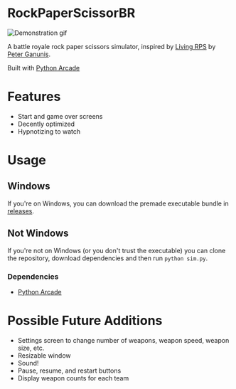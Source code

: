 # RockPaperScissorBR

![Demonstration gif](/Examples/example.gif)

A battle royale rock paper scissors simulator, inspired by [Living RPS](http://peterganunis.com/rpsite.html) by [Peter Ganunis](https://www.instagram.com/peterganunis/).

Built with [Python Arcade](https://api.arcade.academy/en/latest/#)

# Features

- Start and game over screens
- Decently optimized
- Hypnotizing to watch

# Usage

## Windows

If you're on Windows, you can download the premade executable bundle in [releases](https://github.com/sleeklymauler/RockPaperScissorBR/releases).

## Not Windows

If you're not on Windows (or you don't trust the executable) you can clone the repository, download dependencies and then run ```python sim.py```.

### Dependencies
- [Python Arcade](https://api.arcade.academy/en/latest/install/index.html)

# Possible Future Additions
- Settings screen to change number of weapons, weapon speed, weapon size, etc.
- Resizable window
- Sound!
- Pause, resume, and restart buttons
- Display weapon counts for each team
